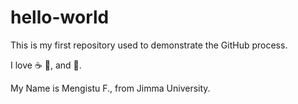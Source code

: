# hello-world
This is my first repository used to demonstrate the GitHub process.

I love :coffee: :pizza:, and :dancer:.

My Name is Mengistu F., from Jimma University.

